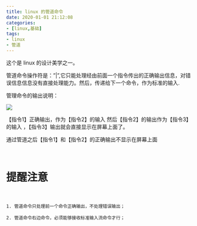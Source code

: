 ```yaml
---
title: linux 的管道命令
date: 2020-01-01 21:12:08
categories:
- [linux,基础]
tags:
- linux
- 管道
---
```

这个是 linux 的设计美学之一。

<!-- more -->

管道命令操作符是：”|”,它只能处理经由前面一个指令传出的正确输出信息，对错误信息信息没有直接处理能力。然后，传递给下一个命令，作为标准的输入.

管理命令的输出说明：

![](/images/linux/5_0.jpg)

【指令1】正确输出，作为【指令2】的输入 然后【指令2】的输出作为【指令3】的输入 ，【指令3】输出就会直接显示在屏幕上面了。

通过管道之后【指令1】和【指令2】的正确输出不显示在屏幕上面

<br/>

# 提醒注意

<br/>

	1. 管道命令只处理前一个命令正确输出，不处理错误输出；

	2. 管道命令右边命令，必须能够接收标准输入流命令才行；